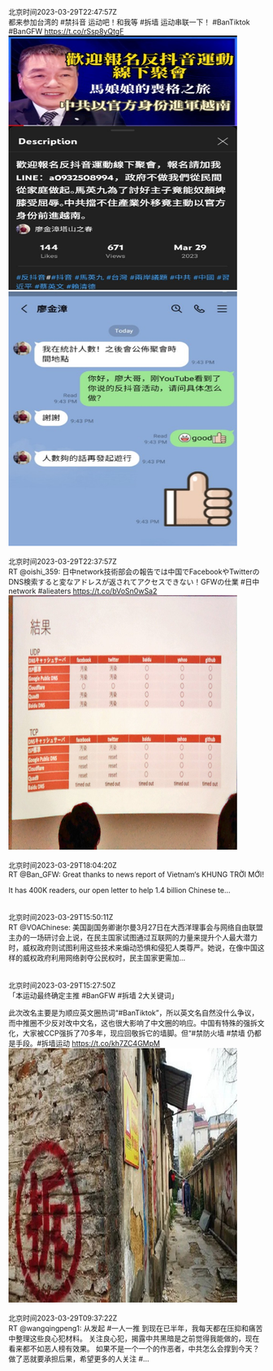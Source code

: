 北京时间2023-03-29T22:47:57Z<br>都来参加台湾的 #禁抖音 运动吧！和我等 #拆墙 运动串联一下！
#BanTiktok #BanGFW https://t.co/rSsp8yQtgF<br><img src='/temp/image/2023/w-Month-3/1641089820150882304_0.jpg' width='450' height='500'><img src='/temp/image/2023/w-Month-3/1641089820150882304_1.jpg' width='450' height='500'><br><br>北京时间2023-03-29T22:37:57Z<br>RT @oishi_359: 日中network技術部会の報告では中国でFacebookやTwitterのDNS検索すると変なアドレスが返されてアクセスできない！GFWの仕業 #日中network #alieaters https://t.co/bVoSn0wSa2<br><img src='/temp/image/2023/w-Month-3/1641087302863839232_0.jpg' width='450' height='500'><br><br>北京时间2023-03-29T18:04:20Z<br>RT @Ban_GFW: Great thanks to  news report of Vietnam‘s KHUNG TRỜI MỚI!

It has 400K readers, our open letter to help 1.4 billion Chinese te…<br><br><br>北京时间2023-03-29T15:50:11Z<br>RT @VOAChinese: 美国副国务卿谢尔曼3月27日在大西洋理事会与网络自由联盟主办的一场研讨会上说，在民主国家试图通过互联网的力量来提升个人最大潜力时，威权政府则试图利用这些技术来煽动恐惧和侵犯人类尊严。她说，在像中国这样的威权政府利用网络剥夺公民权时，民主国家更需加…<br><br><br>北京时间2023-03-29T15:27:50Z<br>「本运动最终确定主推 #BanGFW #拆墙 2大关键词」

此次改名主要是为顺应英文圈热词“#BanTiktok”，所以英文名自然没什么争议，而中推圈不少反对改中文名，这也很大影响了中文圈的响应。中国有特殊的强拆文化，大家被CCP强拆了70多年，现应回敬拆它的墙脚。但“#禁防火墙 #禁墙 仍都是手段。#拆墙运动 https://t.co/kh7ZC4GMpM<br><img src='/temp/image/2023/w-Month-3/1640979058090721280_0.jpg' width='450' height='500'><br><br>北京时间2023-03-29T09:37:22Z<br>RT @wangqingpeng1: 从发起 #一人一推 到现在已半年，我每天都在压抑和痛苦中整理这些良心犯材料。
关注良心犯，揭露中共黑暗是之前觉得我能做的，现在看来都不如恶人榜有效果。
如果不是一个一个的作恶者，中共怎么会撑到今天？
做了恶就要承担后果，希望更多的人关注 #…<br><br><br>